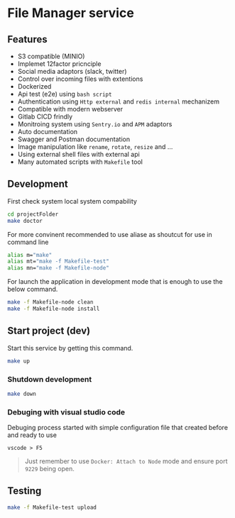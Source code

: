 # File Manager service

## Features

* S3 compatible (MINIO)
* Implemet 12factor pricnciple
* Social media adaptors (slack, twitter)
* Control over incoming files with extentions
* Dockerized
* Api test (e2e) using `bash script`
* Authentication using `Http external` and `redis internal` mechanizem
* Compatible with modern webserver
* Gitlab CICD frindly
* Monitroing system using `Sentry.io` and `APM` adaptors
* Auto documentation
* Swagger and Postman documentation
* Image manipulation like `rename`, `rotate`, `resize` and ...
* Using external shell files with external api
* Many automated scripts with `Makefile` tool


## Development

First check system local system compability
```bash
cd projectFolder
make doctor
```

For more convinent recommended to use aliase as shoutcut for use in command line
```bash
alias m="make"
alias mt="make -f Makefile-test"
alias mn="make -f Makefile-node"
```

For launch the application in development mode that is enough to use the below command.
```bash
make -f Makefile-node clean
make -f Makefile-node install
```

## Start project (dev)

Start this service by getting this command.
```bash
make up
```

### Shutdown development
```bash
make down
```

### Debuging with visual studio code

Debuging process started with simple configuration file that created before and ready to use
```
vscode > F5
```

> Just remember to use `Docker: Attach to Node` mode and ensure port `9229` being open.



## Testing

```bash
make -f Makefile-test upload
```
